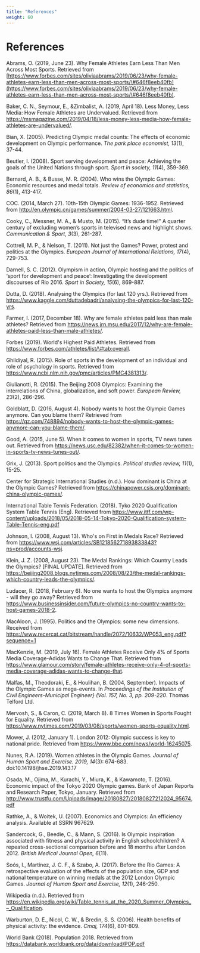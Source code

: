 ```yaml
---
title: "References"
weight: 60
---
```

# References

Abrams, O. (2019, June 23). Why Female Athletes Earn Less Than Men Across Most Sports. Retrieved from [https://www.forbes.com/sites/oliviaabrams/2019/06/23/why-female-athletes-earn-less-than-men-across-most-sports/\#646f8eeb40fb](https://www.forbes.com/sites/oliviaabrams/2019/06/23/why-female-athletes-earn-less-than-men-across-most-sports/\#646f8eeb40fb).

Baker, C. N., Seymour, E., &Zimbalist, A. (2019, April 18). Less Money, Less Media: How Female Athletes are Undervalued. Retrieved from https://msmagazine.com/2019/04/18/less-money-less-media-how-female-athletes-are-undervalued/.

Bian, X. (2005). Predicting Olympic medal counts: The effects of economic development on Olympic performance. *The park place economist, 13*(1), 37-44. 

Beutler, I. (2008). Sport serving development and peace: Achieving the goals of the United Nations through sport. *Sport in society, 11*(4), 359-369.

Bernard, A. B., & Busse, M. R. (2004). Who wins the Olympic Games: Economic resources and medal totals. *Review of economics and statistics, 86*(1), 413-417.

COC. (2014, March 27). 10th-15th Olympic Games: 1936-1952. Retrieved from http://en.olympic.cn/games/summer/2004-03-27/121663.html. 

Cooky, C., Messner, M. A., & Musto, M. (2015). “It’s dude time!” A quarter century of excluding women’s sports in televised news and highlight shows. *Communication \& Sport, 3*(3), 261-287.

Cottrell, M. P., & Nelson, T. (2011). Not just the Games? Power, protest and politics at the Olympics. *European Journal of International Relations, 17*(4), 729-753.

Darnell, S. C. (2012). Olympism in action, Olympic hosting and the politics of ‘sport for development and peace’: Investigating the development discourses of Rio 2016. *Sport in Society, 15*(6), 869-887.

Dutta, D. (2018). Analysing the Olympics (for last 120 yrs.). Retrieved from https://www.kaggle.com/duttadebadri/analysing-the-olympics-for-last-120-yrs.

Farmer, I. (2017, December 18). Why are female athletes paid less than male athletes? Retrieved from https://news.jrn.msu.edu/2017/12/why-are-female-athletes-paid-less-than-male-athletes/.

Forbes (2019). World's Highest Paid Athletes. Retrieved from https://www.forbes.com/athletes/list/\#tab:overall.

Ghildiyal, R. (2015). Role of sports in the development of an individual and role of psychology in sports. Retrieved from https://www.ncbi.nlm.nih.gov/pmc/articles/PMC4381313/.

Giulianotti, R. (2015). The Beijing 2008 Olympics: Examining the interrelations of China, globalization, and soft power. *European Review, 23*(2), 286-296.

Goldblatt, D. (2016, August 4). Nobody wants to host the Olympic Games anymore. Can you blame them? Retrieved from https://qz.com/748894/nobody-wants-to-host-the-olympic-games-anymore-can-you-blame-them/.

Good, A. (2015, June 5). When it comes to women in sports, TV news tunes out. Retrieved from https://news.usc.edu/82382/when-it-comes-to-women-in-sports-tv-news-tunes-out/.

Grix, J. (2013). Sport politics and the Olympics. *Political studies review, 11*(1), 15-25.

Center for Strategic International Studies (n.d.). How dominant is China at the Olympic Games? Retrieved from https://chinapower.csis.org/dominant-china-olympic-games/.

International Table Tennis Federation. (2018). Tyko 2020 Qualification System Table Tennis (Eng). Retrieved from https://www.ittf.com/wp-content/uploads/2018/05/2018-05-14-Tokyo-2020-Qualification-system-Table-Tennis-eng.pdf

Johnson, I. (2008, August 13). Who's on First in Medals Race? Retrieved from https://www.wsj.com/articles/SB121856271893833843?ns=prod/accounts-wsj.

Klein, J. Z. (2008, August 23). The Medal Rankings: Which Country Leads the Olympics? [FINAL UPDATE]. Retrieved from https://beijing2008.blogs.nytimes.com/2008/08/23/the-medal-rankings-which-country-leads-the-olympics/.

Ludacer, R. (2018, February 6). No one wants to host the Olympics anymore - will they go away? Retrieved from https://www.businessinsider.com/future-olympics-no-country-wants-to-host-games-2018-2.

MacAloon, J. (1995). Politics and the Olympics: some new dimensions. Received from https://www.recercat.cat/bitstream/handle/2072/10632/WP053_eng.pdf?sequence=1

MacKenzie, M. (2019, July 16). Female Athletes Receive Only 4\% of Sports Media Coverage-Adidas Wants to Change That. Retrieved from https://www.glamour.com/story/female-athletes-receive-only-4-of-sports-media-coverage-adidas-wants-to-change-that.

Malfas, M., Theodoraki, E., & Houlihan, B. (2004, September). Impacts of the Olympic Games as mega-events. In *Proceedings of the Institution of Civil Engineers-Municipal Engineer} (Vol. 157, No. 3, pp. 209-220*. Thomas Telford Ltd.

Mervosh, S., & Caron, C. (2019, March 8). 8 Times Women in Sports Fought for Equality. Retrieved from https://www.nytimes.com/2019/03/08/sports/women-sports-equality.html.

Mower, J. (2012, January 1). London 2012: Olympic success is key to national pride. Retrieved from https://www.bbc.com/news/world-16245075.

Nunes, R.A. (2019). Women athletes in the Olympic Games. *Journal of Human Sport and Exercise. 2019, 14*(3): 674-683. doi:10.14198/jhse.2019.143.17

Osada, M., Ojima, M., Kurachi, Y., Miura, K., & Kawamoto, T. (2016). Economic impact of the Tokyo 2020 Olympic games. Bank of Japan Reports and Research Paper, Tokyo, January. Retrieved from http://www.trustfu.com/Uploads/image/20180827/20180827212024_95674.pdf 

Rathke, A., & Woitek, U. (2007). Economics and Olympics: An efficiency analysis. Available at SSRN 967629.

Sandercock, G., Beedie, C., & Mann, S. (2016). Is Olympic inspiration associated with fitness and physical activity in English schoolchildren? A repeated cross-sectional comparison before and 18 months after London 2012. *British Medical Journal Open, 6*(11).

Soós, I., Martínez, J. C. F., & Szabo, A. (2017). Before the Rio Games: A retrospective evaluation of the effects of the population size, GDP and national temperature on winning medals at the 2012 London Olympic Games. *Journal of Human Sport and Exercise, 12*(1), 246-250.

Wikipedia (n.d.). Retrieved from  https://en.wikipedia.org/wiki/Table_tennis_at_the_2020_Summer_Olympics_–_Qualification.

Warburton, D. E., Nicol, C. W., & Bredin, S. S. (2006). Health benefits of physical activity: the evidence. *Cmaj, 174*(6), 801-809.

World Bank (2018). Population 2018. Retrieved from https://databank.worldbank.org/data/download/POP.pdf 